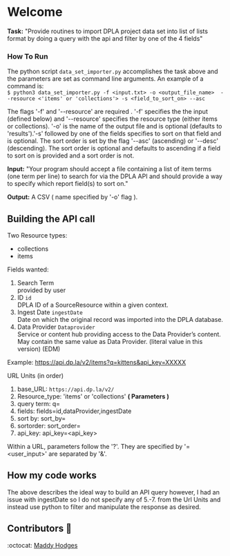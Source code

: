 # Welcome

**Task:** "Provide routines to import DPLA project data set into list of lists format by doing a query with the api and filter by one of the 4 fields"

### How To Run
The python script `data_set_importer.py` accomplishes the task above and the parameters are set as command line arguments. An example of a command is:   
`$ python3 data_set_importer.py -f <input.txt> -o <output_file_name>  --resource <'items' or 'collections'> -s <field_to_sort_on> --asc`  

The flags '-f' and '--resource' are required . '-f' specifies the the input (defined below) and '--resource' specifies the resource type (either items or collections).  '-o' is the name of the output file and is optional (defaults to 'results').'-s' followed by one of the fields specifies to sort on that field and is optional. The sort order is set by the flag '--asc' (ascending) or '--desc' (descending). The sort order is optional and defaults to ascending if a field to sort on is provided and a sort order is not.


**Input:**
 "Your program should accept a file containing a list of item terms (one term per line) to search for via the DPLA API and should provide a way to specify which report field(s) to sort on."


**Output:**
A CSV ( name specified by '-o' flag ).


## Building the API call
Two Resource types:
 - collections
 - items

Fields wanted:
 1. Search Term  
 provided by user
 2. ID  `id`  
 DPLA ID of a SourceResource within a given context.  
 3. Ingest Date  `ingestDate`  
 Date on which the original record was imported into the DPLA database.
 4. Data Provider `Dataprovider`  
 Service or content hub providing access to the Data Provider’s content. May contain the same value as Data Provider. (literal value in this version) (EDM)

Example:
	https://api.dp.la/v2/items?q=kittens&api_key=XXXXX

URL Units (in order)
 1. base_URL: `https://api.dp.la/v2/`
 2. Resource_type: 'items' or 'collections'
 **( Parameters )**   
 4. query term: q=<term>
 5. fields: fields=id,dataProvider,ingestDate
 6. sort by: sort_by=<one of the fields>
 7. sortorder: sort_order=<asc or dec>
 8. api_key: api_key=<api_key>     

Within a URL, parameters follow the '?'. They are specified by '<parameter>=<user_input>' are separated by '&'.

## How my code works
The above describes the ideal way to build an API query however, I had an issue with ingestDate so I do not specify any of 5.-7. from the Url Units and instead use python to filter and manipulate the response as desired.


## Contributors :tada:
:octocat: [Maddy Hodges](https://github.com/Mfhodges)
